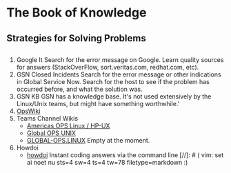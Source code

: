 # The Book of Knowledge

## Strategies for Solving Problems

##

1. Google It
    Search for the error message on Google.
    Learn quality sources for answers (StackOverFlow, sort.veritas.com, redhat.com, etc).
1. GSN Closed Incidents
    Search for the error message or other indications in Global Service Now.
    Search for the host to see if the problem has occurred before, and what
    the solution was.
1. GSN KB
    GSN has a knowledge base.  It's not used extensively by the Linux/Unix
    teams, but might have something worthwhile.'
1. [OpsWiki](https://myops-wiki.dhl.com/wiki/index.php?title=OPS_Wiki)
1. Teams Channel Wikis
   - [Americas OPS Linux / HP-UX](https://teams.microsoft.com/l/channel/19%3A3a0c5d091b0e473b9aa7cd4c7ce5a932%40thread.tacv2/tab%3A%3A89f5f3b7-61bd-4e5c-845f-c884259c0aff?groupId=6d8cc202-8e42-4436-ae4e-73f582256d57&tenantId=cd99fef8-1cd3-4a2a-9bdf-15531181d65e)
   - [Global OPS UNIX](https://teams.microsoft.com/l/channel/19%3A81e2664d4bba40f8908dc2f2b0747a20%40thread.tacv2/tab%3A%3A5bf155aa-9427-4db5-8def-254ac8cf7e65?groupId=7d634020-a0dc-430e-a01b-1b4a4e898acc&tenantId=cd99fef8-1cd3-4a2a-9bdf-15531181d65e)
   - [GLOBAL-OPS.LINUX](https://teams.microsoft.com/l/channel/19%3AgKT0_4bDH-dT3Zm8cwxeurYrfibtchrQkwqKxZbBpyE1%40thread.tacv2/tab%3A%3A2d85dffc-e22f-4cb9-92a3-64b7ff03c5c8?groupId=90c81e70-da9d-4679-ab7d-8f62f0345afb&tenantId=cd99fef8-1cd3-4a2a-9bdf-15531181d65e)
    Empty at the moment.
1. Howdoi
   - [howdoi](https://github.com/gleitz/howdoi)
    Instant coding answers via the command line
[//]: # ( vim: set ai noet nu sts=4 sw=4 ts=4 tw=78 filetype=markdown :)
